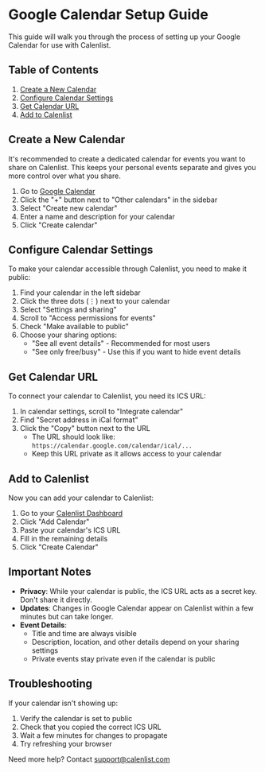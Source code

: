 # Google Calendar Setup Guide

This guide will walk you through the process of setting up your Google Calendar for use with Calenlist.

## Table of Contents
1. [Create a New Calendar](#create-a-new-calendar)
2. [Configure Calendar Settings](#configure-calendar-settings)
3. [Get Calendar URL](#get-calendar-url)
4. [Add to Calenlist](#add-to-calenlist)

## Create a New Calendar

It's recommended to create a dedicated calendar for events you want to share on Calenlist. This keeps your personal events separate and gives you more control over what you share.

1. Go to [Google Calendar](https://calendar.google.com)
2. Click the "+" button next to "Other calendars" in the sidebar
3. Select "Create new calendar"
4. Enter a name and description for your calendar
5. Click "Create calendar"

## Configure Calendar Settings

To make your calendar accessible through Calenlist, you need to make it public:

1. Find your calendar in the left sidebar
2. Click the three dots (⋮) next to your calendar
3. Select "Settings and sharing"
4. Scroll to "Access permissions for events"
5. Check "Make available to public"
6. Choose your sharing options:
   - "See all event details" - Recommended for most users
   - "See only free/busy" - Use this if you want to hide event details

## Get Calendar URL

To connect your calendar to Calenlist, you need its ICS URL:

1. In calendar settings, scroll to "Integrate calendar"
2. Find "Secret address in iCal format"
3. Click the "Copy" button next to the URL
   - The URL should look like: `https://calendar.google.com/calendar/ical/...`
   - Keep this URL private as it allows access to your calendar

## Add to Calenlist

Now you can add your calendar to Calenlist:

1. Go to your [Calenlist Dashboard](https://calenlist.com/dashboard)
2. Click "Add Calendar"
3. Paste your calendar's ICS URL
4. Fill in the remaining details
5. Click "Create Calendar"

## Important Notes

- **Privacy**: While your calendar is public, the ICS URL acts as a secret key. Don't share it directly.
- **Updates**: Changes in Google Calendar appear on Calenlist within a few minutes but can take longer.
- **Event Details**: 
  - Title and time are always visible
  - Description, location, and other details depend on your sharing settings
  - Private events stay private even if the calendar is public

## Troubleshooting

If your calendar isn't showing up:

1. Verify the calendar is set to public
2. Check that you copied the correct ICS URL
3. Wait a few minutes for changes to propagate
4. Try refreshing your browser

Need more help? Contact [support@calenlist.com](mailto:support@calenlist.com)